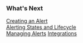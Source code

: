### What's Next

[Creating an Alert](https://docs.wavefront.com/alerts_managing.html#creating-an-alert)  
[Alerting States and Lifecycle](https://docs.wavefront.com/alerts_states_lifecycle.html)  
[Managing Alerts](https://docs.wavefront.com/alerts_managing.html)
[Integrations](https://docs.wavefront.com/integrations.html)
